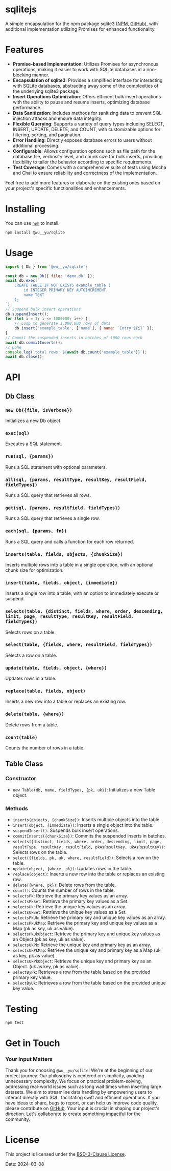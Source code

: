 # sqlitejs

A simple encapsulation for the npm package sqlite3 ([NPM](https://www.npmjs.com/package/sqlite3), [GitHub](https://github.com/TryGhost/node-sqlite3)), with additional implementation utilizing Promises for enhanced functionality.

# Features

- **Promise-based Implementation**: Utilizes Promises for asynchronous operations, making it easier to work with SQLite databases in a non-blocking manner.
- **Encapsulation of sqlite3**: Provides a simplified interface for interacting with SQLite databases, abstracting away some of the complexities of the underlying sqlite3 package.
- **Insert Operations Optimization**: Offers efficient bulk insert operations with the ability to pause and resume inserts, optimizing database performance.
- **Data Sanitization**: Includes methods for sanitizing data to prevent SQL injection attacks and ensure data integrity.
- **Flexible Querying**: Supports a variety of query types including SELECT, INSERT, UPDATE, DELETE, and COUNT, with customizable options for filtering, sorting, and pagination.
- **Error Handling**: Directly exposes database errors to users without additional processing.
- **Configurable**: Allows configuration options such as file path for the database file, verbosity level, and chunk size for bulk inserts, providing flexibility to tailor the behavior according to specific requirements.
- **Test Coverage**: Comes with a comprehensive suite of tests using Mocha and Chai to ensure reliability and correctness of the implementation.

Feel free to add more features or elaborate on the existing ones based on your project's specific functionalities and enhancements.

# Installing

You can use [`npm`](https://github.com/npm/cli) to install.

```bash
npm install @wu__yu/sqlite
```

# Usage

```javascript
import { Db } from '@wu__yu/sqlite';

const db = new Db({ file: 'demo.db' });
await db.exec(`
    CREATE TABLE IF NOT EXISTS example_table (
        id INTEGER PRIMARY KEY AUTOINCREMENT,
        name TEXT
    );
`);
// Suspend bulk insert operations
db.suspendInsert();
for (let i = 1; i <= 1000000; i++) {
    // Loop to generate 1,000,000 rows of data
    db.insert('example_table', ['name'], { name: `Entry ${i}` });
}
// Commit the suspended inserts in batches of 1000 rows each
await db.commitInserts();
// Done
console.log(`total rows: ${await db.count('example_table')}`);
await db.close();
```

# API

## Db Class

### `new Db({file, isVerbose})`
Initializes a new Db object.

### `exec(sql)`
Executes a SQL statement.

### `run(sql, {params})`
Runs a SQL statement with optional parameters.

### `all(sql, {params, resultType, resultKey, resultField, fieldTypes})`
Runs a SQL query that retrieves all rows.

### `get(sql, {params, resultField, fieldTypes})`
Runs a SQL query that retrieves a single row.

### `each(sql, {params, fn})`
Runs a SQL query and calls a function for each row returned.

### `inserts(table, fields, objects, {chunkSize})`
Inserts multiple rows into a table in a single operation, with an optional chunk size for optimization.

### `insert(table, fields, object, {immediate})`
Inserts a single row into a table, with an option to immediately execute or suspend.

### `selects(table, {distinct, fields, where, order, descending, limit, page, resultType, resultKey, resultField, fieldTypes})`
Selects rows on a table.

### `select(table, {fields, where, resultField, fieldTypes})`
Selects a row on a table.

### `update(table, fields, object, {where})`
Updates rows in a table.

### `replace(table, fields, object)`
Inserts a new row into a table or replaces an existing row.

### `delete(table, {where})`
Delete rows from a table.

### `count(table)`
Counts the number of rows in a table.

## Table Class

### Constructor
- `new Table(db, name, fieldTypes, {pk, uk})`: Initializes a new Table object.

### Methods
- `inserts(objects, {chunkSize})`: Inserts multiple objects into the table.
- `insert(object, {immediate})`: Inserts a single object into the table.
- `suspendInsert()`: Suspends bulk insert operations.
- `commitInserts({chunkSize})`: Commits the suspended inserts in batches.
- `selects({distinct, fields, where, order, descending, limit, page, resultType, resultKey, resultField, pkAsResultKey, ukAsResultKey})`: Selects rows on the table.
- `select({fields, pk, uk, where, resultField})`: Selects a row on the table.
- `update(object, {where, pk})`: Updates rows in the table.
- `replace(object)`: Inserts a new row into the table or replaces an existing row.
- `delete({where, pk})`: Delete rows from the table.
- `count()`: Counts the number of rows in the table.
- `selectsPk`: Retrieve the primary key values as an array.
- `selectsPkSet`: Retrieve the primary key values as a Set.
- `selectsUk`: Retrieve the unique key values as an array.
- `selectsUkSet`: Retrieve the unique key values as a Set.
- `selectsPkUk`: Retrieve the primary key and unique key values as an array.
- `selectsPkUkMap`: Retrieve the primary key and unique key values as a Map (pk as key, uk as value).
- `selectsPkUkObject`: Retrieve the primary key and unique key values as an Object (pk as key, uk as value).
- `selectsUkPk`: Retrieve the unique key and primary key as an array.
- `selectsUkPkMap`: Retrieve the unique key and primary key as a Map (uk as key, pk as value).
- `selectsUkPkObject`: Retrieve the unique key and primary key as an Object. (uk as key, pk as value).
- `selectByPk`: Retrieves a row from the table based on the provided primary key value.
- `selectByUk`: Retrieves a row from the table based on the provided unique key value.

# Testing

```bash
npm test
```

# Get in Touch

### Your Input Matters

Thank you for choosing `@wu__yu/sqlite`! We're at the beginning of our project journey. Our philosophy is centered on simplicity, avoiding unnecessary complexity. We focus on practical problem-solving, addressing real-world issues such as long wait times when inserting large datasets. We aim to streamline data handling by empowering users to interact directly with SQL, facilitating swift and efficient operations. If you have ideas to share, bugs to report, or can help us improve code quality, please contribute on [GitHub](https://github.com/wuyu2015/sqlitejs). Your input is crucial in shaping our project's direction. Let's collaborate to create something impactful for the community.

# License

This project is licensed under the [BSD-3-Clause License](https://opensource.org/licenses/BSD-3-Clause).

Date: 2024-03-08
